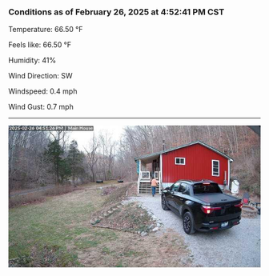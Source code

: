 ### Conditions as of February 26, 2025 at 4:52:41 PM CST 

Temperature: 66.50 &deg;F

Feels like: 66.50 &deg;F

Humidity: 41%

Wind Direction: SW

Windspeed: 0.4 mph

Wind Gust: 0.7 mph

---

<img src="./images/latest.jpeg"/>

